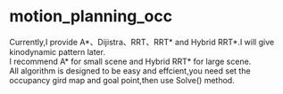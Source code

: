 # motion_planning_occ
Currently,I provide A*、Dijistra、RRT、RRT* and Hybrid RRT*.I will give kinodynamic pattern later.
</br>I recommend A* for small scene and Hybrid RRT* for large scene.
</br>All algorithm is designed to be easy and effcient,you need set the occupancy gird map and goal point,then use Solve() method.
